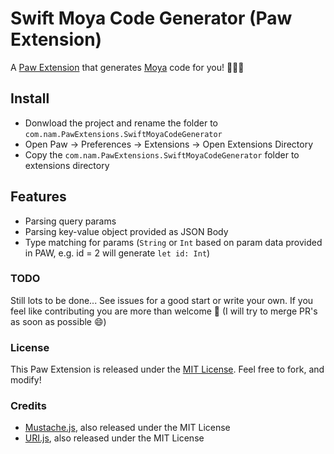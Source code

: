 # Swift Moya Code Generator (Paw Extension)

A [Paw Extension](http://luckymarmot.com/paw/extensions/) that generates [Moya](https://github.com/Moya/Moya) code for you! 🔨😎🎉


## Install
* Donwload the project and rename the folder to `com.nam.PawExtensions.SwiftMoyaCodeGenerator`
* Open Paw -> Preferences -> Extensions -> Open Extensions Directory
* Copy the `com.nam.PawExtensions.SwiftMoyaCodeGenerator` folder to extensions directory


## Features
* Parsing query params
* Parsing key-value object provided as JSON Body
* Type matching for params (`String` or `Int` based on param data provided in PAW, e.g. id = 2 will generate `let id: Int`)

### TODO
Still lots to be done... See issues for a good start or write your own. If you feel like contributing you are more than welcome 🍻 (I will try to merge PR's as soon as possible :smile:)

### License

This Paw Extension is released under the [MIT License](LICENSE). Feel free to fork, and modify!


### Credits

* [Mustache.js](https://github.com/janl/mustache.js/), also released under the MIT License
* [URI.js](http://medialize.github.io/URI.js/), also released under the MIT License
